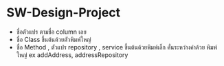 # SW-Design-Project

- ชื่อตัวแปร ตามชื่อ column เลย 
- ชื่อ Class ขึ้นต้นด้วยตัวพิมพ์ใหญ่
- ชื่อ Method , ตัวแปร repository , service ขึ้นต้นด้วยพิมพ์เล็ก คั่นระหว่างคำด้วย พิมพ์ใหญ่ ex addAddress, addressRepository
